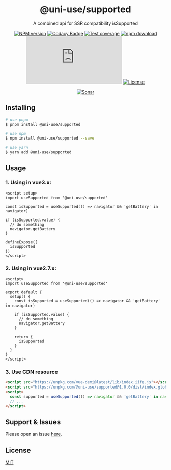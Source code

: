 <div style="text-align: center;" align="center">

# @uni-use/supported

A combined api for SSR compatibility isSupported

[![NPM version][npm-image]][npm-url]
[![Codacy Badge][codacy-image]][codacy-url]
[![Test coverage][codecov-image]][codecov-url]
[![npm download][download-image]][download-url]
[![gzip][gzip-image]][gzip-url]
[![License][license-image]][license-url]

[![Sonar][sonar-image]][sonar-url]

</div>

<div style="text-align: center; margin-bottom: 20px;" align="center">

</div>

## Installing

```bash
# use pnpm
$ pnpm install @uni-use/supported

# use npm
$ npm install @uni-use/supported --save

# use yarn
$ yarn add @uni-use/supported
```

## Usage

### 1. Using in vue3.x:

```vue
<script setup>
import useSupported from '@uni-use/supported'

const isSupported = useSupported(() => navigator && 'getBattery' in navigator)

if (isSupported.value) {
  // do something
  navigator.getBattery
}

defineExpose({
  isSupported
})
</script>
```

### 2. Using in vue2.7.x:

```vue
<script>
import useSupported from '@uni-use/supported'

export default {
  setup() {
    const isSupported = useSupported(() => navigator && 'getBattery' in navigator)

    if (isSupported.value) {
      // do something
      navigator.getBattery
    }

    return {
      isSupported
    }
  }
}
</script>
```

### 3. Use CDN resource

```html
<script src="https://unpkg.com/vue-demi@latest/lib/index.iife.js"></script>
<script src="https://unpkg.com/@uni-use/supported@1.0.0/dist/index.global.prod.js"></script>
<script>
  const supported = useSupported(() => navigator && 'getBattery' in navigator)
  // ...
</script>
```

## Support & Issues

Please open an issue [here](https://github.com/saqqdy/uni-use/issues).

## License

[MIT](LICENSE)

[npm-image]: https://img.shields.io/npm/v/@uni-use/supported.svg?style=flat-square
[npm-url]: https://npmjs.org/package/@uni-use/supported
[codacy-image]: https://app.codacy.com/project/badge/Grade/f70d4880e4ad4f40aa970eb9ee9d0696
[codacy-url]: https://www.codacy.com/gh/saqqdy/@uni-use/supported/dashboard?utm_source=github.com&utm_medium=referral&utm_content=saqqdy/@uni-use/supported&utm_campaign=Badge_Grade
[codecov-image]: https://img.shields.io/codecov/c/github/saqqdy/@uni-use/supported.svg?style=flat-square
[codecov-url]: https://codecov.io/github/saqqdy/@uni-use/supported?branch=master
[download-image]: https://img.shields.io/npm/dm/@uni-use/supported.svg?style=flat-square
[download-url]: https://npmjs.org/package/@uni-use/supported
[gzip-image]: http://img.badgesize.io/https://unpkg.com/@uni-use/supported/dist/index.global.prod.js?compression=gzip&label=gzip%20size:%20JS
[gzip-url]: http://img.badgesize.io/https://unpkg.com/@uni-use/supported/dist/index.global.prod.js?compression=gzip&label=gzip%20size:%20JS
[license-image]: https://img.shields.io/badge/License-MIT-blue.svg
[license-url]: LICENSE
[sonar-image]: https://sonarcloud.io/api/project_badges/quality_gate?project=saqqdy_uni-use
[sonar-url]: https://sonarcloud.io/dashboard?id=saqqdy_uni-use
